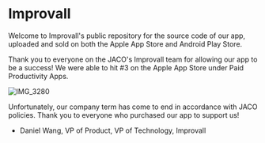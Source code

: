 # Improvall

Welcome to Improvall's public repository for the source code of our app, uploaded and sold on both the Apple App Store and Android Play Store. 

Thank you to everyone on the JACO's Improvall team for allowing our app to be a success! We were able to hit #3 on the Apple App Store under Paid Productivity Apps. 

![IMG_3280](https://user-images.githubusercontent.com/76765382/149057961-4c659d74-2fa3-43fa-a027-2b93b79979c6.jpg)

Unfortunately, our company term has come to end in accordance with JACO policies. Thank you to everyone who purchased our app to support us!

- Daniel Wang, VP of Product, VP of Technology, Improvall
